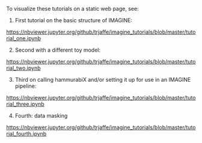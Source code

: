 To visualize these tutorials on a static web page, see:

1.  First tutorial on the basic structure of IMAGINE:

https://nbviewer.jupyter.org/github/trjaffe/imagine_tutorials/blob/master/tutorial_one.ipynb

2.  Second with a different toy model:

https://nbviewer.jupyter.org/github/trjaffe/imagine_tutorials/blob/master/tutorial_two.ipynb

3.  Third on calling hammurabiX and/or setting it up for use in an IMAGINE pipeline:

https://nbviewer.jupyter.org/github/trjaffe/imagine_tutorials/blob/master/tutorial_three.ipynb

4.  Fourth:  data masking

https://nbviewer.jupyter.org/github/trjaffe/imagine_tutorials/blob/master/tutorial_fourth.ipynb

